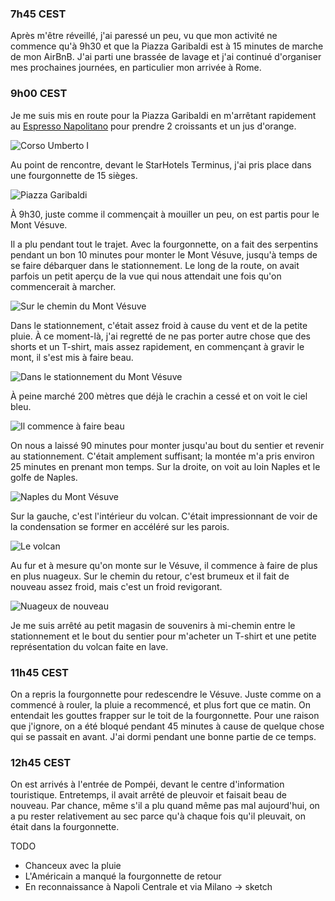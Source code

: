 ### 7h45 CEST
Après m'être réveillé, j'ai paressé un peu, vu que mon activité ne commence qu'à 9h30 et que la Piazza Garibaldi est à 15 minutes de marche de mon AirBnB. J'ai parti une brassée de lavage et j'ai continué d'organiser mes prochaines journées, en particulier mon arrivée à Rome.

### 9h00 CEST
Je me suis mis en route pour la Piazza Garibaldi en m'arrêtant rapidement au [Espresso Napolitano](https://maps.app.goo.gl/gCxXRKZ2LWZsnJ2r9) pour prendre 2 croissants et un jus d'orange.

![Corso Umberto I](/assets/2024/04/20240420_europe/corso_umberto.jpg)

Au point de rencontre, devant le StarHotels Terminus, j'ai pris place dans une fourgonnette de 15 sièges.

![Piazza Garibaldi](/assets/2024/04/20240420_europe/piazza_garibaldi.jpg)

À 9h30, juste comme il commençait à mouiller un peu, on est partis pour le Mont Vésuve.

Il a plu pendant tout le trajet. Avec la fourgonnette, on a fait des serpentins pendant un bon 10 minutes pour monter le Mont Vésuve, jusqu'à temps de se faire débarquer dans le stationnement. Le long de la route, on avait parfois un petit aperçu de la vue qui nous attendait une fois qu'on commencerait à marcher.

![Sur le chemin du Mont Vésuve](/assets/2024/04/20240420_europe/on_way_vesuvius.jpg)

Dans le stationnement, c'était assez froid à cause du vent et de la petite pluie. À ce moment-là, j'ai regretté de ne pas porter autre chose que des shorts et un T-shirt, mais assez rapidement, en commençant à gravir le mont, il s'est mis à faire beau.

![Dans le stationnement du Mont Vésuve](/assets/2024/04/20240420_europe/vesuvius_parking.jpg)

À peine marché 200 mètres que déjà le crachin a cessé et on voit le ciel bleu.

![Il commence à faire beau](/assets/2024/04/20240420_europe/vesuvius_back.jpg)

On nous a laissé 90 minutes pour monter jusqu'au bout du sentier et revenir au stationnement. C'était amplement suffisant; la montée m'a pris environ 25 minutes en prenant mon temps. Sur la droite, on voit au loin Naples et le golfe de Naples.

![Naples du Mont Vésuve](/assets/2024/04/20240420_europe/vesuvius_right.jpg)

Sur la gauche, c'est l'intérieur du volcan. C'était impressionnant de voir de la condensation se former en accéléré sur les parois.

![Le volcan](/assets/2024/04/20240420_europe/vesuvius_left.jpg)

Au fur et à mesure qu'on monte sur le Vésuve, il commence à faire de plus en plus nuageux. Sur le chemin du retour, c'est brumeux et il fait de nouveau assez froid, mais c'est un froid revigorant.

![Nuageux de nouveau](/assets/2024/04/20240420_europe/vesuvius_way_back.jpg)

Je me suis arrêté au petit magasin de souvenirs à mi-chemin entre le stationnement et le bout du sentier pour m'acheter un T-shirt et une petite représentation du volcan faite en lave.

### 11h45 CEST
On a repris la fourgonnette pour redescendre le Vésuve. Juste comme on a commencé à rouler, la pluie a recommencé, et plus fort que ce matin. On entendait les gouttes frapper sur le toit de la fourgonnette. Pour une raison que j'ignore, on a été bloqué pendant 45 minutes à cause de quelque chose qui se passait en avant. J'ai dormi pendant une bonne partie de ce temps.

### 12h45 CEST
On est arrivés à l'entrée de Pompéi, devant le centre d'information touristique. Entretemps, il avait arrêté de pleuvoir et faisait beau de nouveau. Par chance, même s'il a plu quand même pas mal aujourd'hui, on a pu rester relativement au sec parce qu'à chaque fois qu'il pleuvait, on était dans la fourgonnette.



TODO

- Chanceux avec la pluie
- L'Américain a manqué la fourgonnette de retour
- En reconnaissance à Napoli Centrale et via Milano -> sketch


